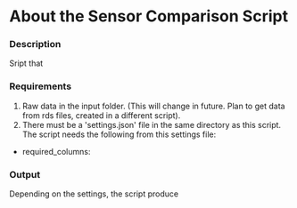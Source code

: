 About the Sensor Comparison Script
==========================================================================

### Description ###
Sript that

### Requirements ###
1. Raw data in the input folder. (This will change in future. Plan to get
data from rds files, created in a different script).
2. There must be a 'settings.json' file in the same directory as this script.
The script needs the following from this settings file:
- required_columns:

### Output ###
Depending on the settings, the script produce